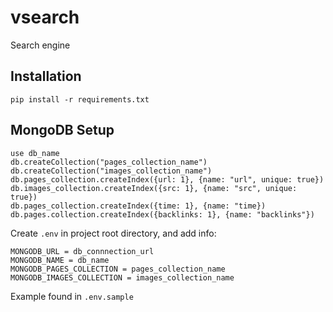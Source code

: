 # vsearch
Search engine

## Installation
```
pip install -r requirements.txt
```

## MongoDB Setup
```
use db_name
db.createCollection("pages_collection_name")
db.createCollection("images_collection_name")
db.pages_collection.createIndex({url: 1}, {name: "url", unique: true})
db.images_collection.createIndex({src: 1}, {name: "src", unique: true})
db.pages_collection.createIndex({time: 1}, {name: "time})
db.pages.collection.createIndex({backlinks: 1}, {name: "backlinks"})
```
Create `.env` in project root directory, and add info:
```
MONGODB_URL = db_connnection_url
MONGODB_NAME = db_name
MONGODB_PAGES_COLLECTION = pages_collection_name
MONGODB_IMAGES_COLLECTION = images_collection_name
```
Example found in `.env.sample`